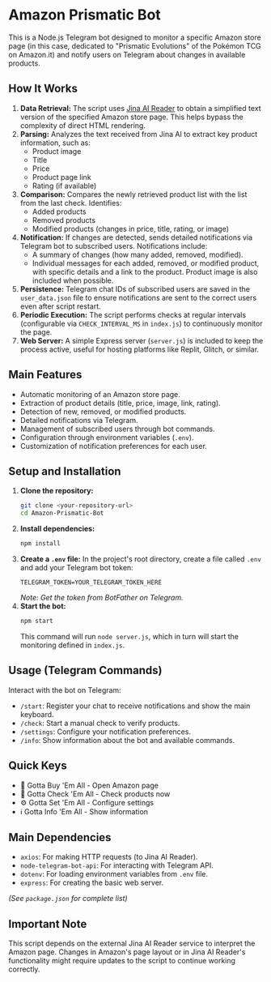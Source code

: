 # Amazon Prismatic Bot

This is a Node.js Telegram bot designed to monitor a specific Amazon store page (in this case, dedicated to "Prismatic Evolutions" of the Pokémon TCG on Amazon.it) and notify users on Telegram about changes in available products.

## How It Works

1.  **Data Retrieval:** The script uses [Jina AI Reader](https://jina.ai/reader/) to obtain a simplified text version of the specified Amazon store page. This helps bypass the complexity of direct HTML rendering.
2.  **Parsing:** Analyzes the text received from Jina AI to extract key product information, such as:
    *   Product image
    *   Title
    *   Price
    *   Product page link
    *   Rating (if available)
3.  **Comparison:** Compares the newly retrieved product list with the list from the last check. Identifies:
    *   Added products
    *   Removed products
    *   Modified products (changes in price, title, rating, or image)
4.  **Notification:** If changes are detected, sends detailed notifications via Telegram bot to subscribed users. Notifications include:
    *   A summary of changes (how many added, removed, modified).
    *   Individual messages for each added, removed, or modified product, with specific details and a link to the product. Product image is also included when possible.
5.  **Persistence:** Telegram chat IDs of subscribed users are saved in the `user_data.json` file to ensure notifications are sent to the correct users even after script restart.
6.  **Periodic Execution:** The script performs checks at regular intervals (configurable via `CHECK_INTERVAL_MS` in `index.js`) to continuously monitor the page.
7.  **Web Server:** A simple Express server (`server.js`) is included to keep the process active, useful for hosting platforms like Replit, Glitch, or similar.

## Main Features

*   Automatic monitoring of an Amazon store page.
*   Extraction of product details (title, price, image, link, rating).
*   Detection of new, removed, or modified products.
*   Detailed notifications via Telegram.
*   Management of subscribed users through bot commands.
*   Configuration through environment variables (`.env`).
*   Customization of notification preferences for each user.

## Setup and Installation

1.  **Clone the repository:**
    ```bash
    git clone <your-repository-url>
    cd Amazon-Prismatic-Bot
    ```
2.  **Install dependencies:**
    ```bash
    npm install
    ```
3.  **Create a `.env` file:**
    In the project's root directory, create a file called `.env` and add your Telegram bot token:
    ```dotenv
    TELEGRAM_TOKEN=YOUR_TELEGRAM_TOKEN_HERE
    ```
    *Note: Get the token from BotFather on Telegram.*
4.  **Start the bot:**
    ```bash
    npm start
    ```
    This command will run `node server.js`, which in turn will start the monitoring defined in `index.js`.

## Usage (Telegram Commands)

Interact with the bot on Telegram:

*   `/start`: Register your chat to receive notifications and show the main keyboard.
*   `/check`: Start a manual check to verify products.
*   `/settings`: Configure your notification preferences.
*   `/info`: Show information about the bot and available commands.

## Quick Keys

*   🛒 Gotta Buy 'Em All - Open Amazon page
*   🔄 Gotta Check 'Em All - Check products now
*   ⚙️ Gotta Set 'Em All - Configure settings
*   ℹ️ Gotta Info 'Em All - Show information

## Main Dependencies

*   `axios`: For making HTTP requests (to Jina AI Reader).
*   `node-telegram-bot-api`: For interacting with Telegram API.
*   `dotenv`: For loading environment variables from `.env` file.
*   `express`: For creating the basic web server.

*(See `package.json` for complete list)*

## Important Note

This script depends on the external Jina AI Reader service to interpret the Amazon page. Changes in Amazon's page layout or in Jina AI Reader's functionality might require updates to the script to continue working correctly.
